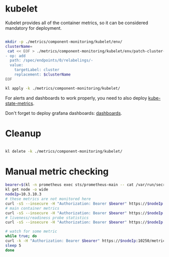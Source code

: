 
# kubelet

Kubelet provides all of the container metrics,
so it can be considered mandatory for deployment.

```bash

mkdir -p ./metrics/component-monitoring/kubelet/env/
clusterName=
 cat << EOF > ./metrics/component-monitoring/kubelet/env/patch-cluster-tag.yaml
- op: add
  path: /spec/endpoints/0/relabelings/-
  value:
    targetLabel: cluster
    replacement: $clusterName
EOF

kl apply -k ./metrics/component-monitoring/kubelet/

```

For alerts and dashboards to work properly,
you need to also deploy [kube-state-metrics](../../../kube-state-metrics/readme.md).

Don't forget to deploy grafana dashboards: [dashboards](./dashboards/readme.md).

# Cleanup

```bash

kl delete -k ./metrics/component-monitoring/kubelet/

```

# Manual metric checking

```bash
bearer=$(kl -n prometheus exec sts/prometheus-main -- cat /var/run/secrets/kubernetes.io/serviceaccount/token)
kl get node -o wide
nodeIp=10.3.10.3
# these metrics are not monitored here
curl -sS --insecure -H "Authorization: Bearer $bearer" https://$nodeIp:10250/metrics
# main container metrics
curl -sS --insecure -H "Authorization: Bearer $bearer" https://$nodeIp:10250/metrics/cadvisor
# liveness/readiness probe statistics
curl -sS --insecure -H "Authorization: Bearer $bearer" https://$nodeIp:10250/metrics/probes

# watch for some metric
while true; do
curl -k -H "Authorization: Bearer $bearer" https://$nodeIp:10250/metrics/cadvisor | grep immich-postgresql-0 | grep container_fs_writes_bytes_total | grep container=\"postgresql\" | sed "s/^/$(date +%H-%M-%S) /" >> ./cadvisor.log
sleep 5
done

```
